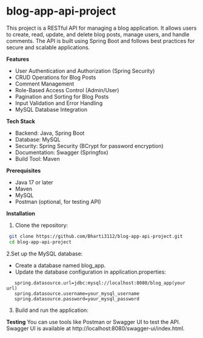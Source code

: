 # blog-app-api-project
This project is a RESTful API for managing a blog application. It allows users to create, read, update, and delete blog posts, manage users, and handle comments. The API is built using Spring Boot and follows best practices for secure and scalable applications.

**Features**
- User Authentication and Authorization (Spring Security)
- CRUD Operations for Blog Posts 
- Comment Management
- Role-Based Access Control (Admin/User)
- Pagination and Sorting for Blog Posts
- Input Validation and Error Handling
- MySQL Database Integration

**Tech Stack**
- Backend: Java, Spring Boot
- Database: MySQL
- Security: Spring Security (BCrypt for password encryption)
- Documentation: Swagger (Springfox)
- Build Tool: Maven

**Prerequisites**
- Java 17 or later
- Maven
- MySQL
- Postman (optional, for testing API)                                                      

**Installation**
1. Clone the repository:
  ```bash
   git clone https://github.com/Bharti3112/blog-app-api-project.git
   cd blog-app-api-project
   ```
2.Set up the MySQL database:
- Create a database named blog_app.
- Update the database configuration in application.properties:
 ```
    spring.datasource.url=jdbc:mysql://localhost:8080/blog_app(your url)
    spring.datasource.username=your_mysql_username
    spring.datasource.password=your_mysql_password
```

3. Build and run the application:

**Testing**
You can use tools like Postman or Swagger UI to test the API. Swagger UI is available at http://localhost:8080/swagger-ui/index.html.
